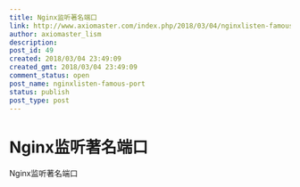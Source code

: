 ```yaml
---
title: Nginx监听著名端口
link: http://www.axiomaster.com/index.php/2018/03/04/nginxlisten-famous-port/
author: axiomaster_lism
description: 
post_id: 49
created: 2018/03/04 23:49:09
created_gmt: 2018/03/04 23:49:09
comment_status: open
post_name: nginxlisten-famous-port
status: publish
post_type: post
---
```


# Nginx监听著名端口

Nginx监听著名端口